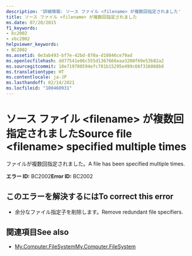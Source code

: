 ```yaml
---
description: '詳細情報: ソース ファイル <filename> が複数回指定されました'
title: ソース ファイル <filename> が複数回指定されました
ms.date: 07/20/2015
f1_keywords:
- bc2002
- vbc2002
helpviewer_keywords:
- BC2002
ms.assetid: 0e3ab493-bf7e-42bd-870a-d10846ce79ad
ms.openlocfilehash: dd77541e86c555d1367666eaa3200f69e53b82a2
ms.sourcegitcommit: 10e719780594efc781b15295e499c66f316068b8
ms.translationtype: HT
ms.contentlocale: ja-JP
ms.lasthandoff: 02/14/2021
ms.locfileid: "100460931"
---
```

# <a name="source-file-filename-specified-multiple-times"></a><span data-ttu-id="a1288-103">ソース ファイル \<filename> が複数回指定されました</span><span class="sxs-lookup"><span data-stu-id="a1288-103">Source file \<filename> specified multiple times</span></span>

<span data-ttu-id="a1288-104">ファイルが複数回指定されました。</span><span class="sxs-lookup"><span data-stu-id="a1288-104">A file has been specified multiple times.</span></span>  
  
 <span data-ttu-id="a1288-105">**エラー ID:** BC2002</span><span class="sxs-lookup"><span data-stu-id="a1288-105">**Error ID:** BC2002</span></span>  
  
## <a name="to-correct-this-error"></a><span data-ttu-id="a1288-106">このエラーを解決するには</span><span class="sxs-lookup"><span data-stu-id="a1288-106">To correct this error</span></span>  
  
- <span data-ttu-id="a1288-107">余分なファイル指定子を削除します。</span><span class="sxs-lookup"><span data-stu-id="a1288-107">Remove redundant file specifiers.</span></span>  
  
## <a name="see-also"></a><span data-ttu-id="a1288-108">関連項目</span><span class="sxs-lookup"><span data-stu-id="a1288-108">See also</span></span>

- [<span data-ttu-id="a1288-109">My.Computer.FileSystem</span><span class="sxs-lookup"><span data-stu-id="a1288-109">My.Computer.FileSystem</span></span>](xref:Microsoft.VisualBasic.FileIO.FileSystem)
